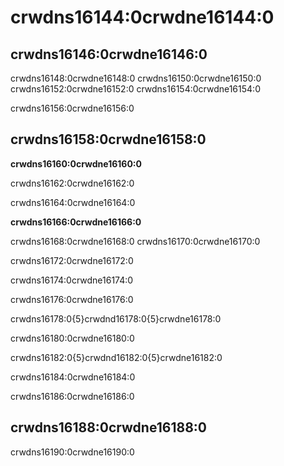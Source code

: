 # crwdns16144:0crwdne16144:0

## crwdns16146:0crwdne16146:0

crwdns16148:0crwdne16148:0 crwdns16150:0crwdne16150:0 crwdns16152:0crwdne16152:0 crwdns16154:0crwdne16154:0

crwdns16156:0crwdne16156:0

## crwdns16158:0crwdne16158:0

**crwdns16160:0crwdne16160:0**

crwdns16162:0crwdne16162:0

crwdns16164:0crwdne16164:0

**crwdns16166:0crwdne16166:0**

crwdns16168:0crwdne16168:0 crwdns16170:0crwdne16170:0

crwdns16172:0crwdne16172:0

crwdns16174:0crwdne16174:0

crwdns16176:0crwdne16176:0

crwdns16178:0{5}crwdnd16178:0{5}crwdne16178:0

crwdns16180:0crwdne16180:0

crwdns16182:0{5}crwdnd16182:0{5}crwdne16182:0

crwdns16184:0crwdne16184:0

crwdns16186:0crwdne16186:0



## crwdns16188:0crwdne16188:0

crwdns16190:0crwdne16190:0